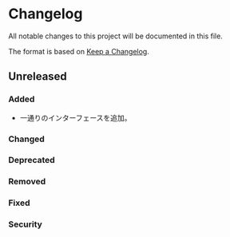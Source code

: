 # Changelog

All notable changes to this project will be documented in this file.

The format is based on [Keep a Changelog](http://keepachangelog.com/).

## Unreleased

### Added

- 一通りのインターフェースを追加。

### Changed

### Deprecated

### Removed

### Fixed

### Security
